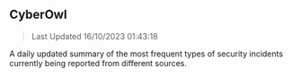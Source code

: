 ## CyberOwl 
> Last Updated 16/10/2023 01:43:18 


A daily updated summary of the most frequent types of security incidents currently being reported from different sources.

